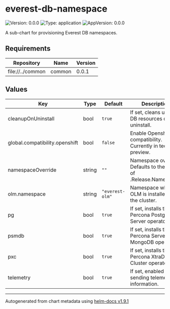 # everest-db-namespace

![Version: 0.0.0](https://img.shields.io/badge/Version-0.0.0-informational?style=flat-square) ![Type: application](https://img.shields.io/badge/Type-application-informational?style=flat-square) ![AppVersion: 0.0.0](https://img.shields.io/badge/AppVersion-0.0.0-informational?style=flat-square)

A sub-chart for provisioning Everest DB namespaces.

## Requirements

| Repository | Name | Version |
|------------|------|---------|
| file://../common | common | 0.0.1 |

## Values

| Key | Type | Default | Description |
|-----|------|---------|-------------|
| cleanupOnUninstall | bool | `true` | If set, cleans up the DB resources on uninstall. |
| global.compatibility.openshift | bool | `false` | Enable Openshift compatibility. Currently in technical preview. |
| namespaceOverride | string | `""` | Namespace override. Defaults to the value of .Release.Namespace. |
| olm.namespace | string | `"everest-olm"` | Namespace where OLM is installed in the cluster. |
| pg | bool | `true` | If set, installs the Percona Postgresql Server operator. |
| psmdb | bool | `true` | If set, installs the Percona Server MongoDB operator. |
| pxc | bool | `true` | If set, installs the Percona XtraDB Cluster operator. |
| telemetry | bool | `true` | If set, enabled sending telemetry information. |

----------------------------------------------
Autogenerated from chart metadata using [helm-docs v1.9.1](https://github.com/norwoodj/helm-docs/releases/v1.9.1)
